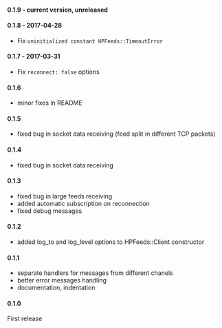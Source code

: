 #### 0.1.9 - current version, unreleased

#### 0.1.8 - 2017-04-28
- Fix `uninitialized constant HPFeeds::TimeoutError`

#### 0.1.7 - 2017-03-31
- Fix `reconnect: false` options

#### 0.1.6
- minor fixes in README

#### 0.1.5
- fixed bug in socket data receiving (feed split in different TCP packets)

#### 0.1.4
- fixed bug in socket data receiving

#### 0.1.3
- fixed bug in large feeds receiving
- added automatic subscription on reconnection
- fixed debug messages

#### 0.1.2
- added log_to and log_level options to HPFeeds::Client constructor

#### 0.1.1
- separate handlers for messages from different chanels
- better error messages handling
- documentation, indentation

#### 0.1.0
First release
